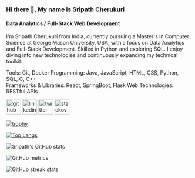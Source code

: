 ### Hi there 👋, My name is Sripath Cherukuri
#### Data Analytics / Full-Stack Web Development
I'm Sripath Cherukuri from India, currently pursuing a Master's in Computer Science at George Mason University, USA, with a focus on Data Analytics and Full-Stack Development. Skilled in Python and exploring SQL. I enjoy diving into new technologies and continuously expanding my technical toolkit.

Tools: Git, Docker 
Programming: Java, JavaScript, HTML, CSS, Python, SQL, C, C++  
Frameworks & Libraries: React, SpringBoot, Flask 
Web Technologies: RESTful APIs



[<img src='https://cdn.jsdelivr.net/npm/simple-icons@3.0.1/icons/github.svg' alt='github' height='40'>](https://github.com/SripathCh)  [<img src='https://cdn.jsdelivr.net/npm/simple-icons@3.0.1/icons/linkedin.svg' alt='linkedin' height='40'>](https://www.linkedin.com/in/sripathcherukuri/)  [<img src='https://cdn.jsdelivr.net/npm/simple-icons@3.0.1/icons/twitter.svg' alt='twitter' height='40'>](https://twitter.com/sripathch)  [<img src='https://cdn.jsdelivr.net/npm/simple-icons@3.0.1/icons/stackoverflow.svg' alt='stackoverflow' height='40'>](https://stackoverflow.com/users/16725550)  

[![trophy](https://github-profile-trophy.vercel.app/?username=SripathCh)](https://github.com/ryo-ma/github-profile-trophy)

[![Top Langs](https://github-readme-stats.vercel.app/api/top-langs/?username=SripathCh)](https://github.com/anuraghazra/github-readme-stats)

![Sripath's GitHub stats](https://github-readme-stats.vercel.app/api?username=sripathch&show_icons=true&theme=highcontrast) 

![GitHub metrics](https://metrics.lecoq.io/SripathCh)  

![GitHub streak stats](https://streak-stats.demolab.com/?user=SripathCh)  

